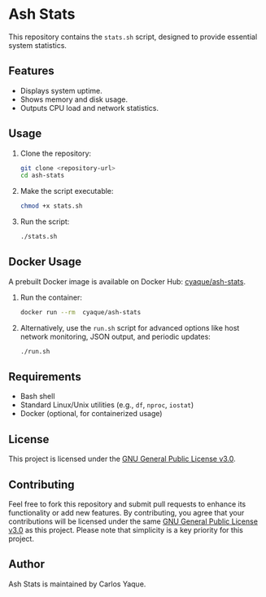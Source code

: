 # Ash Stats

This repository contains the `stats.sh` script, designed to provide essential system statistics.

## Features

- Displays system uptime.
- Shows memory and disk usage.
- Outputs CPU load and network statistics.

## Usage

1. Clone the repository:
    ```bash
    git clone <repository-url>
    cd ash-stats
    ```

2. Make the script executable:
    ```bash
    chmod +x stats.sh
    ```

3. Run the script:
    ```bash
    ./stats.sh
    ```

## Docker Usage

A prebuilt Docker image is available on Docker Hub: [cyaque/ash-stats](https://hub.docker.com/r/cyaque/ash-stats).

1. Run the container:
    ```bash
    docker run --rm  cyaque/ash-stats
    ```

2. Alternatively, use the `run.sh` script for advanced options like host network monitoring, JSON output, and periodic updates:
    ```bash
    ./run.sh
    ```

## Requirements

- Bash shell
- Standard Linux/Unix utilities (e.g., `df`, `nproc`, `iostat`)
- Docker (optional, for containerized usage)

## License

This project is licensed under the [GNU General Public License v3.0](LICENSE).

## Contributing

Feel free to fork this repository and submit pull requests to enhance its functionality or add new features. By contributing, you agree that your contributions will be licensed under the same [GNU General Public License v3.0](LICENSE) as this project. Please note that simplicity is a key priority for this project.

## Author

Ash Stats is maintained by Carlos Yaque.